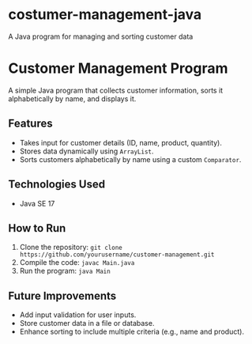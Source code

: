 # costumer-management-java
A Java program for managing and sorting customer data
# Customer Management Program
A simple Java program that collects customer information, sorts it alphabetically by name, and displays it.

## Features
- Takes input for customer details (ID, name, product, quantity).
- Stores data dynamically using `ArrayList`.
- Sorts customers alphabetically by name using a custom `Comparator`.

## Technologies Used
- Java SE 17

## How to Run
1. Clone the repository: `git clone https://github.com/yourusername/customer-management.git`
2. Compile the code: `javac Main.java`
3. Run the program: `java Main`

## Future Improvements
- Add input validation for user inputs.
- Store customer data in a file or database.
- Enhance sorting to include multiple criteria (e.g., name and product).

